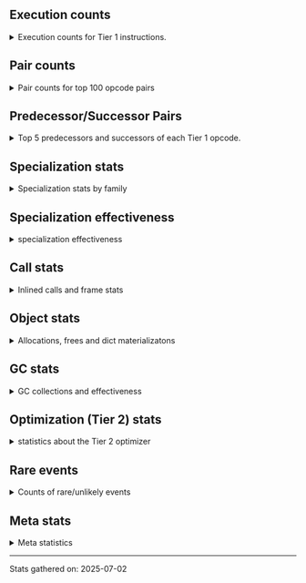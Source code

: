## Execution counts

<details>
<summary> Execution counts for Tier 1 instructions. </summary>


The "miss ratio" column shows the percentage of times the instruction
executed that it deoptimized. When this happens, the base unspecialized
instruction is not counted.

<table>
<thead>
<tr>
<th align="left">Name</th>
<th align="right">Base Count</th>
<th align="right">Head Count</th>
<th align="right">Change</th>
</tr>
</thead>
<tbody>
<tr>
<td align="left">CALL_LIST_APPEND</td>
<td align="right">898,632</td>
<td align="right">10,332</td>
<td align="right">-98.9%</td>
</tr>
<tr>
<td align="left">CALL_METHOD_DESCRIPTOR_O</td>
<td align="right">898,716</td>
<td align="right">10,416</td>
<td align="right">-98.8%</td>
</tr>
<tr>
<td align="left">LOAD_ATTR_METHOD_NO_DICT</td>
<td align="right">1,798,314</td>
<td align="right">21,714</td>
<td align="right">-98.8%</td>
</tr>
<tr>
<td align="left">POP_TOP</td>
<td align="right">901,026</td>
<td align="right">12,726</td>
<td align="right">-98.6%</td>
</tr>
<tr>
<td align="left">COMPARE_OP_INT</td>
<td align="right">548,499</td>
<td align="right">8,337</td>
<td align="right">-98.5%</td>
</tr>
<tr>
<td align="left">CALL_LEN</td>
<td align="right">548,541</td>
<td align="right">8,379</td>
<td align="right">-98.5%</td>
</tr>
<tr>
<td align="left">ENTER_EXECUTOR</td>
<td align="right">2,838,843</td>
<td align="right">44,835</td>
<td align="right">-98.4%</td>
</tr>
<tr>
<td align="left">LOAD_FAST_BORROW</td>
<td align="right">4,710,741</td>
<td align="right">77,154</td>
<td align="right">-98.4%</td>
</tr>
<tr>
<td align="left">POP_JUMP_IF_TRUE</td>
<td align="right">1,550,262</td>
<td align="right">26,229</td>
<td align="right">-98.3%</td>
</tr>
<tr>
<td align="left">CONTAINS_OP_SET</td>
<td align="right">1,000,881</td>
<td align="right">17,010</td>
<td align="right">-98.3%</td>
</tr>
<tr>
<td align="left">FOR_ITER</td>
<td align="right">1,034,523</td>
<td align="right">18,144</td>
<td align="right">-98.2%</td>
</tr>
<tr>
<td align="left">JUMP_BACKWARD_JIT</td>
<td align="right">1,034,649</td>
<td align="right">18,543</td>
<td align="right">-98.2%</td>
</tr>
<tr>
<td align="left">POP_ITER</td>
<td align="right">550,641</td>
<td align="right">10,479</td>
<td align="right">-98.1%</td>
</tr>
<tr>
<td align="left">LOAD_FAST_BORROW_LOAD_FAST_BORROW</td>
<td align="right">1,263,906</td>
<td align="right">26,082</td>
<td align="right">-97.9%</td>
</tr>
<tr>
<td align="left">FOR_ITER_LIST</td>
<td align="right">259,497</td>
<td align="right">5,418</td>
<td align="right">-97.9%</td>
</tr>
<tr>
<td align="left">BINARY_OP_SUBSCR_DICT</td>
<td align="right">259,413</td>
<td align="right">5,460</td>
<td align="right">-97.9%</td>
</tr>
<tr>
<td align="left">LOAD_GLOBAL_BUILTIN</td>
<td align="right">552,573</td>
<td align="right">12,411</td>
<td align="right">-97.8%</td>
</tr>
<tr>
<td align="left">STORE_FAST</td>
<td align="right">1,269,513</td>
<td align="right">31,563</td>
<td align="right">-97.5%</td>
</tr>
<tr>
<td align="left">GET_ITER</td>
<td align="right">261,303</td>
<td align="right">7,287</td>
<td align="right">-97.2%</td>
</tr>
<tr>
<td align="left">NOT_TAKEN</td>
<td align="right">257,985</td>
<td align="right">7,938</td>
<td align="right">-96.9%</td>
</tr>
<tr>
<td align="left">TO_BOOL_LIST</td>
<td align="right">1,428</td>
<td align="right">1,365</td>
<td align="right">-4.4%</td>
</tr>
<tr>
<td align="left">BUILD_LIST</td>
<td align="right">1,764</td>
<td align="right">1,701</td>
<td align="right">-3.6%</td>
</tr>
<tr>
<td align="left">LOAD_FAST</td>
<td align="right">6,048</td>
<td align="right">5,922</td>
<td align="right">-2.1%</td>
</tr>
<tr>
<td align="left">POP_JUMP_IF_FALSE</td>
<td align="right">6,993</td>
<td align="right">6,930</td>
<td align="right">-0.9%</td>
</tr>
<tr>
<td align="left">LOAD_CONST</td>
<td align="right">6,804</td>
<td align="right">6,804</td>
<td align="right">0.0%</td>
</tr>
<tr>
<td align="left">LOAD_GLOBAL_MODULE</td>
<td align="right">5,082</td>
<td align="right">5,082</td>
<td align="right">0.0%</td>
</tr>
<tr>
<td align="left">RESUME_CHECK</td>
<td align="right">4,956</td>
<td align="right">4,956</td>
<td align="right">0.0%</td>
</tr>
<tr>
<td align="left">RETURN_VALUE</td>
<td align="right">4,767</td>
<td align="right">4,767</td>
<td align="right">0.0%</td>
</tr>
<tr>
<td align="left">LOAD_ATTR</td>
<td align="right">4,725</td>
<td align="right">4,725</td>
<td align="right">0.0%</td>
</tr>
<tr>
<td align="left">TO_BOOL_BOOL</td>
<td align="right">2,436</td>
<td align="right">2,436</td>
<td align="right">0.0%</td>
</tr>
<tr>
<td align="left">COMPARE_OP</td>
<td align="right">1,659</td>
<td align="right">1,659</td>
<td align="right">0.0%</td>
</tr>
<tr>
<td align="left">PUSH_NULL</td>
<td align="right">1,449</td>
<td align="right">1,449</td>
<td align="right">0.0%</td>
</tr>
<tr>
<td align="left">CALL_PY_EXACT_ARGS</td>
<td align="right">1,365</td>
<td align="right">1,365</td>
<td align="right">0.0%</td>
</tr>
<tr>
<td align="left">BUILD_TUPLE</td>
<td align="right">1,344</td>
<td align="right">1,344</td>
<td align="right">0.0%</td>
</tr>
<tr>
<td align="left">CALL</td>
<td align="right">1,344</td>
<td align="right">1,344</td>
<td align="right">0.0%</td>
</tr>
<tr>
<td align="left">INTERPRETER_EXIT</td>
<td align="right">1,323</td>
<td align="right">1,323</td>
<td align="right">0.0%</td>
</tr>
<tr>
<td align="left">LOAD_ATTR_SLOT</td>
<td align="right">1,176</td>
<td align="right">1,176</td>
<td align="right">0.0%</td>
</tr>
<tr>
<td align="left">CALL_ISINSTANCE</td>
<td align="right">1,176</td>
<td align="right">1,176</td>
<td align="right">0.0%</td>
</tr>
<tr>
<td align="left">FORMAT_SIMPLE</td>
<td align="right">1,134</td>
<td align="right">1,134</td>
<td align="right">0.0%</td>
</tr>
<tr>
<td align="left">LOAD_ATTR_MODULE</td>
<td align="right">1,092</td>
<td align="right">1,092</td>
<td align="right">0.0%</td>
</tr>
<tr>
<td align="left">COPY</td>
<td align="right">1,050</td>
<td align="right">1,050</td>
<td align="right">0.0%</td>
</tr>
<tr>
<td align="left">CALL_NON_PY_GENERAL</td>
<td align="right">966</td>
<td align="right">966</td>
<td align="right">0.0%</td>
</tr>
<tr>
<td align="left">LOAD_ATTR_PROPERTY</td>
<td align="right">966</td>
<td align="right">966</td>
<td align="right">0.0%</td>
</tr>
<tr>
<td align="left">JUMP_FORWARD</td>
<td align="right">945</td>
<td align="right">945</td>
<td align="right">0.0%</td>
</tr>
<tr>
<td align="left">LOAD_DEREF</td>
<td align="right">903</td>
<td align="right">903</td>
<td align="right">0.0%</td>
</tr>
<tr>
<td align="left">LOAD_ATTR_CLASS</td>
<td align="right">840</td>
<td align="right">840</td>
<td align="right">0.0%</td>
</tr>
<tr>
<td align="left">TO_BOOL</td>
<td align="right">840</td>
<td align="right">840</td>
<td align="right">0.0%</td>
</tr>
<tr>
<td align="left">EXTENDED_ARG</td>
<td align="right">798</td>
<td align="right">798</td>
<td align="right">0.0%</td>
</tr>
<tr>
<td align="left">IS_OP</td>
<td align="right">777</td>
<td align="right">777</td>
<td align="right">0.0%</td>
</tr>
<tr>
<td align="left">LOAD_GLOBAL</td>
<td align="right">777</td>
<td align="right">777</td>
<td align="right">0.0%</td>
</tr>
<tr>
<td align="left">LOAD_SMALL_INT</td>
<td align="right">777</td>
<td align="right">777</td>
<td align="right">0.0%</td>
</tr>
<tr>
<td align="left">SWAP</td>
<td align="right">735</td>
<td align="right">735</td>
<td align="right">0.0%</td>
</tr>
<tr>
<td align="left">LOAD_ATTR_INSTANCE_VALUE</td>
<td align="right">672</td>
<td align="right">672</td>
<td align="right">0.0%</td>
</tr>
<tr>
<td align="left">FOR_ITER_TUPLE</td>
<td align="right">672</td>
<td align="right">672</td>
<td align="right">0.0%</td>
</tr>
<tr>
<td align="left">BINARY_SLICE</td>
<td align="right">672</td>
<td align="right">672</td>
<td align="right">0.0%</td>
</tr>
<tr>
<td align="left">STORE_ATTR_SLOT</td>
<td align="right">672</td>
<td align="right">672</td>
<td align="right">0.0%</td>
</tr>
<tr>
<td align="left">CALL_BUILTIN_O</td>
<td align="right">630</td>
<td align="right">630</td>
<td align="right">0.0%</td>
</tr>
<tr>
<td align="left">YIELD_VALUE</td>
<td align="right">630</td>
<td align="right">630</td>
<td align="right">0.0%</td>
</tr>
<tr>
<td align="left">LOAD_FAST_LOAD_FAST</td>
<td align="right">609</td>
<td align="right">609</td>
<td align="right">0.0%</td>
</tr>
<tr>
<td align="left">BUILD_STRING</td>
<td align="right">588</td>
<td align="right">588</td>
<td align="right">0.0%</td>
</tr>
<tr>
<td align="left">CONTAINS_OP</td>
<td align="right">567</td>
<td align="right">567</td>
<td align="right">0.0%</td>
</tr>
<tr>
<td align="left">BUILD_MAP</td>
<td align="right">504</td>
<td align="right">504</td>
<td align="right">0.0%</td>
</tr>
<tr>
<td align="left">BINARY_OP_ADD_INT</td>
<td align="right">504</td>
<td align="right">504</td>
<td align="right">0.0%</td>
</tr>
<tr>
<td align="left">CALL_TYPE_1</td>
<td align="right">504</td>
<td align="right">504</td>
<td align="right">0.0%</td>
</tr>
<tr>
<td align="left">NOP</td>
<td align="right">483</td>
<td align="right">483</td>
<td align="right">0.0%</td>
</tr>
<tr>
<td align="left">MAKE_CELL</td>
<td align="right">483</td>
<td align="right">483</td>
<td align="right">0.0%</td>
</tr>
<tr>
<td align="left">POP_JUMP_IF_NOT_NONE</td>
<td align="right">483</td>
<td align="right">483</td>
<td align="right">0.0%</td>
</tr>
<tr>
<td align="left">STORE_DEREF</td>
<td align="right">483</td>
<td align="right">483</td>
<td align="right">0.0%</td>
</tr>
<tr>
<td align="left">MAKE_FUNCTION</td>
<td align="right">462</td>
<td align="right">462</td>
<td align="right">0.0%</td>
</tr>
<tr>
<td align="left">RETURN_GENERATOR</td>
<td align="right">462</td>
<td align="right">462</td>
<td align="right">0.0%</td>
</tr>
<tr>
<td align="left">CALL_BUILTIN_CLASS</td>
<td align="right">462</td>
<td align="right">462</td>
<td align="right">0.0%</td>
</tr>
<tr>
<td align="left">COMPARE_OP_STR</td>
<td align="right">462</td>
<td align="right">462</td>
<td align="right">0.0%</td>
</tr>
<tr>
<td align="left">RESUME</td>
<td align="right">441</td>
<td align="right">441</td>
<td align="right">0.0%</td>
</tr>
<tr>
<td align="left">POP_JUMP_IF_NONE</td>
<td align="right">420</td>
<td align="right">420</td>
<td align="right">0.0%</td>
</tr>
<tr>
<td align="left">STORE_ATTR</td>
<td align="right">420</td>
<td align="right">420</td>
<td align="right">0.0%</td>
</tr>
<tr>
<td align="left">CALL_BOUND_METHOD_EXACT_ARGS</td>
<td align="right">420</td>
<td align="right">420</td>
<td align="right">0.0%</td>
</tr>
<tr>
<td align="left">CALL_BUILTIN_FAST</td>
<td align="right">420</td>
<td align="right">420</td>
<td align="right">0.0%</td>
</tr>
<tr>
<td align="left">FOR_ITER_GEN</td>
<td align="right">399</td>
<td align="right">399</td>
<td align="right">0.0%</td>
</tr>
<tr>
<td align="left">CALL_FUNCTION_EX</td>
<td align="right">357</td>
<td align="right">357</td>
<td align="right">0.0%</td>
</tr>
<tr>
<td align="left">STORE_FAST_STORE_FAST</td>
<td align="right">357</td>
<td align="right">357</td>
<td align="right">0.0%</td>
</tr>
<tr>
<td align="left">CALL_METHOD_DESCRIPTOR_NOARGS</td>
<td align="right">336</td>
<td align="right">336</td>
<td align="right">0.0%</td>
</tr>
<tr>
<td align="left">LOAD_ATTR_METHOD_WITH_VALUES</td>
<td align="right">315</td>
<td align="right">315</td>
<td align="right">0.0%</td>
</tr>
<tr>
<td align="left">COPY_FREE_VARS</td>
<td align="right">315</td>
<td align="right">315</td>
<td align="right">0.0%</td>
</tr>
<tr>
<td align="left">SET_FUNCTION_ATTRIBUTE</td>
<td align="right">315</td>
<td align="right">315</td>
<td align="right">0.0%</td>
</tr>
<tr>
<td align="left">BINARY_OP</td>
<td align="right">294</td>
<td align="right">294</td>
<td align="right">0.0%</td>
</tr>
<tr>
<td align="left">DICT_MERGE</td>
<td align="right">294</td>
<td align="right">294</td>
<td align="right">0.0%</td>
</tr>
<tr>
<td align="left">CALL_KW_PY</td>
<td align="right">294</td>
<td align="right">294</td>
<td align="right">0.0%</td>
</tr>
<tr>
<td align="left">CALL_METHOD_DESCRIPTOR_FAST</td>
<td align="right">294</td>
<td align="right">294</td>
<td align="right">0.0%</td>
</tr>
<tr>
<td align="left">CALL_PY_GENERAL</td>
<td align="right">294</td>
<td align="right">294</td>
<td align="right">0.0%</td>
</tr>
<tr>
<td align="left">CHECK_EXC_MATCH</td>
<td align="right">252</td>
<td align="right">252</td>
<td align="right">0.0%</td>
</tr>
<tr>
<td align="left">POP_EXCEPT</td>
<td align="right">252</td>
<td align="right">252</td>
<td align="right">0.0%</td>
</tr>
<tr>
<td align="left">PUSH_EXC_INFO</td>
<td align="right">252</td>
<td align="right">252</td>
<td align="right">0.0%</td>
</tr>
<tr>
<td align="left">CALL_KW_NON_PY</td>
<td align="right">252</td>
<td align="right">252</td>
<td align="right">0.0%</td>
</tr>
<tr>
<td align="left">LOAD_ATTR_CLASS_WITH_METACLASS_CHECK</td>
<td align="right">252</td>
<td align="right">252</td>
<td align="right">0.0%</td>
</tr>
<tr>
<td align="left">STORE_SUBSCR_DICT</td>
<td align="right">252</td>
<td align="right">252</td>
<td align="right">0.0%</td>
</tr>
<tr>
<td align="left">UNPACK_SEQUENCE_TWO_TUPLE</td>
<td align="right">252</td>
<td align="right">252</td>
<td align="right">0.0%</td>
</tr>
<tr>
<td align="left">STORE_FAST_LOAD_FAST</td>
<td align="right">210</td>
<td align="right">210</td>
<td align="right">0.0%</td>
</tr>
<tr>
<td align="left">JUMP_BACKWARD</td>
<td align="right">168</td>
<td align="right">168</td>
<td align="right">0.0%</td>
</tr>
<tr>
<td align="left">TO_BOOL_INT</td>
<td align="right">168</td>
<td align="right">168</td>
<td align="right">0.0%</td>
</tr>
<tr>
<td align="left">END_FOR</td>
<td align="right">147</td>
<td align="right">147</td>
<td align="right">0.0%</td>
</tr>
<tr>
<td align="left">STORE_SUBSCR</td>
<td align="right">147</td>
<td align="right">147</td>
<td align="right">0.0%</td>
</tr>
<tr>
<td align="left">JUMP_BACKWARD_NO_INTERRUPT</td>
<td align="right">126</td>
<td align="right">126</td>
<td align="right">0.0%</td>
</tr>
<tr>
<td align="left">BINARY_OP_SUBSCR_STR_INT</td>
<td align="right">126</td>
<td align="right">126</td>
<td align="right">0.0%</td>
</tr>
<tr>
<td align="left">CALL_BUILTIN_FAST_WITH_KEYWORDS</td>
<td align="right">126</td>
<td align="right">126</td>
<td align="right">0.0%</td>
</tr>
<tr>
<td align="left">CONTAINS_OP_DICT</td>
<td align="right">126</td>
<td align="right">126</td>
<td align="right">0.0%</td>
</tr>
<tr>
<td align="left">SEND_GEN</td>
<td align="right">126</td>
<td align="right">126</td>
<td align="right">0.0%</td>
</tr>
<tr>
<td align="left">END_SEND</td>
<td align="right">84</td>
<td align="right">84</td>
<td align="right">0.0%</td>
</tr>
<tr>
<td align="left">GET_YIELD_FROM_ITER</td>
<td align="right">84</td>
<td align="right">84</td>
<td align="right">0.0%</td>
</tr>
<tr>
<td align="left">LIST_APPEND</td>
<td align="right">84</td>
<td align="right">84</td>
<td align="right">0.0%</td>
</tr>
<tr>
<td align="left">BINARY_OP_EXTEND</td>
<td align="right">84</td>
<td align="right">84</td>
<td align="right">0.0%</td>
</tr>
<tr>
<td align="left">CALL_KW_BOUND_METHOD</td>
<td align="right">84</td>
<td align="right">84</td>
<td align="right">0.0%</td>
</tr>
<tr>
<td align="left">TO_BOOL_NONE</td>
<td align="right">84</td>
<td align="right">84</td>
<td align="right">0.0%</td>
</tr>
<tr>
<td align="left">UNPACK_SEQUENCE_TUPLE</td>
<td align="right">84</td>
<td align="right">84</td>
<td align="right">0.0%</td>
</tr>
<tr>
<td align="left">BUILD_SET</td>
<td align="right">63</td>
<td align="right">63</td>
<td align="right">0.0%</td>
</tr>
<tr>
<td align="left">UNPACK_SEQUENCE</td>
<td align="right">63</td>
<td align="right">63</td>
<td align="right">0.0%</td>
</tr>
<tr>
<td align="left">LOAD_ATTR_WITH_HINT</td>
<td align="right">42</td>
<td align="right">42</td>
<td align="right">0.0%</td>
</tr>
<tr>
<td align="left">LIST_EXTEND</td>
<td align="right">42</td>
<td align="right">42</td>
<td align="right">0.0%</td>
</tr>
<tr>
<td align="left">LOAD_COMMON_CONSTANT</td>
<td align="right">42</td>
<td align="right">42</td>
<td align="right">0.0%</td>
</tr>
<tr>
<td align="left">STORE_NAME</td>
<td align="right">42</td>
<td align="right">42</td>
<td align="right">0.0%</td>
</tr>
<tr>
<td align="left">BINARY_OP_ADD_UNICODE</td>
<td align="right">42</td>
<td align="right">42</td>
<td align="right">0.0%</td>
</tr>
<tr>
<td align="left">BINARY_OP_SUBSCR_TUPLE_INT</td>
<td align="right">42</td>
<td align="right">42</td>
<td align="right">0.0%</td>
</tr>
<tr>
<td align="left">BINARY_OP_SUBTRACT_FLOAT</td>
<td align="right">42</td>
<td align="right">42</td>
<td align="right">0.0%</td>
</tr>
<tr>
<td align="left">BINARY_OP_SUBTRACT_INT</td>
<td align="right">42</td>
<td align="right">42</td>
<td align="right">0.0%</td>
</tr>
</tbody>
</table>


</details>

## Pair counts

<details>
<summary> Pair counts for top 100 opcode pairs </summary>


Pairs of specialized operations that deoptimize and are then followed by
the corresponding unspecialized instruction are not counted as pairs.

Not included in comparative output.


</details>

## Predecessor/Successor Pairs

<details>
<summary> Top 5 predecessors and successors of each Tier 1 opcode. </summary>


This does not include the unspecialized instructions that occur after a
specialized instruction deoptimizes.

Not included in comparative output.


</details>

## Specialization stats

<details>
<summary> Specialization stats by family </summary>

### BINARY_OP

<details>
<summary> specialization stats for BINARY_OP family </summary>

<table>
<thead>
<tr>
<th align="left">Kind</th>
<th align="right">Base Count</th>
<th align="right">Base Ratio</th>
<th align="right">Head Count</th>
<th align="right">Head Ratio</th>
<th align="right">Change</th>
</tr>
</thead>
<tbody>
<tr>
<td align="left">
deferred
<details>
<summary>ⓘ</summary>

Lists the number of "deferred" (i.e. not specialized) instructions executed.
</details>
</td>
<td align="right">231</td>
<td align="right">0.0%</td>
<td align="right">231</td>
<td align="right">0.0%</td>
<td align="right">0.0%</td>
</tr>
<tr>
<td align="left">
hit
<details>
<summary>ⓘ</summary>

Specialized instructions that complete.
</details>
</td>
<td align="right">16,513,539</td>
<td align="right">100.0%</td>
<td align="right">16,513,539</td>
<td align="right">100.0%</td>
<td align="right">0.0%</td>
</tr>
</tbody>
</table>

<table>
<thead>
<tr>
<th align="left">Success</th>
<th align="right">Base Count</th>
<th align="right">Base Ratio</th>
<th align="right">Head Count</th>
<th align="right">Head Ratio</th>
<th align="right">Change</th>
</tr>
</thead>
<tbody>
<tr>
<td align="left">Success</td>
<td align="right">63</td>
<td align="right">100.0%</td>
<td align="right">63</td>
<td align="right">100.0%</td>
<td align="right">0.0%</td>
</tr>
<tr>
<td align="left">Failure</td>
<td align="right">0</td>
<td align="right">0.0%</td>
<td align="right">0</td>
<td align="right">0.0%</td>
<td align="right"></td>
</tr>
</tbody>
</table>


</details>

### BINARY_SLICE

<details>
<summary> specialization stats for BINARY_SLICE family </summary>

<table>
<thead>
<tr>
<th align="left">Kind</th>
<th align="right">Base Count</th>
<th align="right">Base Ratio</th>
<th align="right">Head Count</th>
<th align="right">Head Ratio</th>
<th align="right">Change</th>
</tr>
</thead>
<tbody>
<tr>
<td align="left">
deferred
<details>
<summary>ⓘ</summary>

Lists the number of "deferred" (i.e. not specialized) instructions executed.
</details>
</td>
<td align="right">672</td>
<td align="right">100.0%</td>
<td align="right">672</td>
<td align="right">100.0%</td>
<td align="right">0.0%</td>
</tr>
</tbody>
</table>


</details>

### CALL

<details>
<summary> specialization stats for CALL family </summary>

<table>
<thead>
<tr>
<th align="left">Kind</th>
<th align="right">Base Count</th>
<th align="right">Base Ratio</th>
<th align="right">Head Count</th>
<th align="right">Head Ratio</th>
<th align="right">Change</th>
</tr>
</thead>
<tbody>
<tr>
<td align="left">
deferred
<details>
<summary>ⓘ</summary>

Lists the number of "deferred" (i.e. not specialized) instructions executed.
</details>
</td>
<td align="right">819</td>
<td align="right">0.0%</td>
<td align="right">819</td>
<td align="right">0.0%</td>
<td align="right">0.0%</td>
</tr>
<tr>
<td align="left">
hit
<details>
<summary>ⓘ</summary>

Specialized instructions that complete.
</details>
</td>
<td align="right">49,545,090</td>
<td align="right">100.0%</td>
<td align="right">49,545,090</td>
<td align="right">100.0%</td>
<td align="right">0.0%</td>
</tr>
<tr>
<td align="left">
miss
<details>
<summary>ⓘ</summary>

Specialized instructions that deopt.
</details>
</td>
<td align="right">126</td>
<td align="right">0.0%</td>
<td align="right">126</td>
<td align="right">0.0%</td>
<td align="right">0.0%</td>
</tr>
</tbody>
</table>

<table>
<thead>
<tr>
<th align="left">Success</th>
<th align="right">Base Count</th>
<th align="right">Base Ratio</th>
<th align="right">Head Count</th>
<th align="right">Head Ratio</th>
<th align="right">Change</th>
</tr>
</thead>
<tbody>
<tr>
<td align="left">Success</td>
<td align="right">609</td>
<td align="right">93.5%</td>
<td align="right">609</td>
<td align="right">93.5%</td>
<td align="right">0.0%</td>
</tr>
<tr>
<td align="left">Failure</td>
<td align="right">42</td>
<td align="right">6.5%</td>
<td align="right">42</td>
<td align="right">6.5%</td>
<td align="right">0.0%</td>
</tr>
</tbody>
</table>

<table>
<thead>
<tr>
<th align="left">Failure kind</th>
<th align="right">Base Count</th>
<th align="right">Base Ratio</th>
<th align="right">Head Count</th>
<th align="right">Head Ratio</th>
<th align="right">Change</th>
</tr>
</thead>
<tbody>
<tr>
<td align="left">out of versions</td>
<td align="right">42</td>
<td align="right">100.0%</td>
<td align="right">42</td>
<td align="right">100.0%</td>
<td align="right">0.0%</td>
</tr>
</tbody>
</table>


</details>

### COMPARE_OP

<details>
<summary> specialization stats for COMPARE_OP family </summary>

<table>
<thead>
<tr>
<th align="left">Kind</th>
<th align="right">Base Count</th>
<th align="right">Base Ratio</th>
<th align="right">Head Count</th>
<th align="right">Head Ratio</th>
<th align="right">Change</th>
</tr>
</thead>
<tbody>
<tr>
<td align="left">
deferred
<details>
<summary>ⓘ</summary>

Lists the number of "deferred" (i.e. not specialized) instructions executed.
</details>
</td>
<td align="right">1,386</td>
<td align="right">0.0%</td>
<td align="right">1,386</td>
<td align="right">0.0%</td>
<td align="right">0.0%</td>
</tr>
<tr>
<td align="left">
hit
<details>
<summary>ⓘ</summary>

Specialized instructions that complete.
</details>
</td>
<td align="right">16,512,909</td>
<td align="right">100.0%</td>
<td align="right">16,512,909</td>
<td align="right">100.0%</td>
<td align="right">0.0%</td>
</tr>
</tbody>
</table>

<table>
<thead>
<tr>
<th align="left">Success</th>
<th align="right">Base Count</th>
<th align="right">Base Ratio</th>
<th align="right">Head Count</th>
<th align="right">Head Ratio</th>
<th align="right">Change</th>
</tr>
</thead>
<tbody>
<tr>
<td align="left">Success</td>
<td align="right">42</td>
<td align="right">15.4%</td>
<td align="right">42</td>
<td align="right">15.4%</td>
<td align="right">0.0%</td>
</tr>
<tr>
<td align="left">Failure</td>
<td align="right">231</td>
<td align="right">84.6%</td>
<td align="right">231</td>
<td align="right">84.6%</td>
<td align="right">0.0%</td>
</tr>
</tbody>
</table>

<table>
<thead>
<tr>
<th align="left">Failure kind</th>
<th align="right">Base Count</th>
<th align="right">Base Ratio</th>
<th align="right">Head Count</th>
<th align="right">Head Ratio</th>
<th align="right">Change</th>
</tr>
</thead>
<tbody>
<tr>
<td align="left">other</td>
<td align="right">126</td>
<td align="right">54.5%</td>
<td align="right">126</td>
<td align="right">54.5%</td>
<td align="right">0.0%</td>
</tr>
<tr>
<td align="left">different types</td>
<td align="right">63</td>
<td align="right">27.3%</td>
<td align="right">63</td>
<td align="right">27.3%</td>
<td align="right">0.0%</td>
</tr>
<tr>
<td align="left">bool</td>
<td align="right">42</td>
<td align="right">18.2%</td>
<td align="right">42</td>
<td align="right">18.2%</td>
<td align="right">0.0%</td>
</tr>
</tbody>
</table>


</details>

### CONTAINS_OP

<details>
<summary> specialization stats for CONTAINS_OP family </summary>

<table>
<thead>
<tr>
<th align="left">Kind</th>
<th align="right">Base Count</th>
<th align="right">Base Ratio</th>
<th align="right">Head Count</th>
<th align="right">Head Ratio</th>
<th align="right">Change</th>
</tr>
</thead>
<tbody>
<tr>
<td align="left">
deferred
<details>
<summary>ⓘ</summary>

Lists the number of "deferred" (i.e. not specialized) instructions executed.
</details>
</td>
<td align="right">462</td>
<td align="right">0.0%</td>
<td align="right">462</td>
<td align="right">0.0%</td>
<td align="right">0.0%</td>
</tr>
<tr>
<td align="left">
hit
<details>
<summary>ⓘ</summary>

Specialized instructions that complete.
</details>
</td>
<td align="right">129,883,383</td>
<td align="right">100.0%</td>
<td align="right">129,883,383</td>
<td align="right">100.0%</td>
<td align="right">0.0%</td>
</tr>
</tbody>
</table>

<table>
<thead>
<tr>
<th align="left">Success</th>
<th align="right">Base Count</th>
<th align="right">Base Ratio</th>
<th align="right">Head Count</th>
<th align="right">Head Ratio</th>
<th align="right">Change</th>
</tr>
</thead>
<tbody>
<tr>
<td align="left">Success</td>
<td align="right">42</td>
<td align="right">40.0%</td>
<td align="right">42</td>
<td align="right">40.0%</td>
<td align="right">0.0%</td>
</tr>
<tr>
<td align="left">Failure</td>
<td align="right">63</td>
<td align="right">60.0%</td>
<td align="right">63</td>
<td align="right">60.0%</td>
<td align="right">0.0%</td>
</tr>
</tbody>
</table>

<table>
<thead>
<tr>
<th align="left">Failure kind</th>
<th align="right">Base Count</th>
<th align="right">Base Ratio</th>
<th align="right">Head Count</th>
<th align="right">Head Ratio</th>
<th align="right">Change</th>
</tr>
</thead>
<tbody>
<tr>
<td align="left">tuple</td>
<td align="right">42</td>
<td align="right">66.7%</td>
<td align="right">42</td>
<td align="right">66.7%</td>
<td align="right">0.0%</td>
</tr>
<tr>
<td align="left">other</td>
<td align="right">21</td>
<td align="right">33.3%</td>
<td align="right">21</td>
<td align="right">33.3%</td>
<td align="right">0.0%</td>
</tr>
</tbody>
</table>


</details>

### FOR_ITER

<details>
<summary> specialization stats for FOR_ITER family </summary>

<table>
<thead>
<tr>
<th align="left">Kind</th>
<th align="right">Base Count</th>
<th align="right">Base Ratio</th>
<th align="right">Head Count</th>
<th align="right">Head Ratio</th>
<th align="right">Change</th>
</tr>
</thead>
<tbody>
<tr>
<td align="left">
deferred
<details>
<summary>ⓘ</summary>

Lists the number of "deferred" (i.e. not specialized) instructions executed.
</details>
</td>
<td align="right">1,033,788</td>
<td align="right">79.8%</td>
<td align="right">17,787</td>
<td align="right">72.2%</td>
<td align="right">-98.3%</td>
</tr>
<tr>
<td align="left">
hit
<details>
<summary>ⓘ</summary>

Specialized instructions that complete.
</details>
</td>
<td align="right">260,274</td>
<td align="right">20.1%</td>
<td align="right">6,195</td>
<td align="right">25.1%</td>
<td align="right">-97.6%</td>
</tr>
<tr>
<td align="left">
miss
<details>
<summary>ⓘ</summary>

Specialized instructions that deopt.
</details>
</td>
<td align="right">294</td>
<td align="right">0.0%</td>
<td align="right">294</td>
<td align="right">1.2%</td>
<td align="right">0.0%</td>
</tr>
</tbody>
</table>

<table>
<thead>
<tr>
<th align="left">Success</th>
<th align="right">Base Count</th>
<th align="right">Base Ratio</th>
<th align="right">Head Count</th>
<th align="right">Head Ratio</th>
<th align="right">Change</th>
</tr>
</thead>
<tbody>
<tr>
<td align="left">Failure</td>
<td align="right">693</td>
<td align="right">94.3%</td>
<td align="right">315</td>
<td align="right">88.2%</td>
<td align="right">-54.5%</td>
</tr>
<tr>
<td align="left">Success</td>
<td align="right">42</td>
<td align="right">5.7%</td>
<td align="right">42</td>
<td align="right">11.8%</td>
<td align="right">0.0%</td>
</tr>
</tbody>
</table>

<table>
<thead>
<tr>
<th align="left">Failure kind</th>
<th align="right">Base Count</th>
<th align="right">Base Ratio</th>
<th align="right">Head Count</th>
<th align="right">Head Ratio</th>
<th align="right">Change</th>
</tr>
</thead>
<tbody>
<tr>
<td align="left">dict keys</td>
<td align="right">672</td>
<td align="right">97.0%</td>
<td align="right">294</td>
<td align="right">93.3%</td>
<td align="right">-56.2%</td>
</tr>
<tr>
<td align="left">dict values</td>
<td align="right">21</td>
<td align="right">3.0%</td>
<td align="right">21</td>
<td align="right">6.7%</td>
<td align="right">0.0%</td>
</tr>
</tbody>
</table>


</details>

### GET_ITER

<details>
<summary> specialization stats for GET_ITER family </summary>

<table>
<thead>
<tr>
<th align="left">Failure kind</th>
<th align="right">Base Count</th>
<th align="right">Base Ratio</th>
<th align="right">Head Count</th>
<th align="right">Head Ratio</th>
<th align="right">Change</th>
</tr>
</thead>
<tbody>
<tr>
<td align="left">dict keys</td>
<td align="right">16,512,426</td>
<td align="right">16,512,426 / 0 !!</td>
<td align="right">16,512,426</td>
<td align="right">16,512,426 / 0 !!</td>
<td align="right">0.0%</td>
</tr>
<tr>
<td align="left">list</td>
<td align="right">1,617</td>
<td align="right">1,617 / 0 !!</td>
<td align="right">1,617</td>
<td align="right">1,617 / 0 !!</td>
<td align="right">0.0%</td>
</tr>
<tr>
<td align="left">tuple</td>
<td align="right">126</td>
<td align="right">126 / 0 !!</td>
<td align="right">126</td>
<td align="right">126 / 0 !!</td>
<td align="right">0.0%</td>
</tr>
<tr>
<td align="left">other</td>
<td align="right">105</td>
<td align="right">105 / 0 !!</td>
<td align="right">105</td>
<td align="right">105 / 0 !!</td>
<td align="right">0.0%</td>
</tr>
<tr>
<td align="left">generator</td>
<td align="right">105</td>
<td align="right">105 / 0 !!</td>
<td align="right">105</td>
<td align="right">105 / 0 !!</td>
<td align="right">0.0%</td>
</tr>
<tr>
<td align="left">enumerate</td>
<td align="right">84</td>
<td align="right">84 / 0 !!</td>
<td align="right">84</td>
<td align="right">84 / 0 !!</td>
<td align="right">0.0%</td>
</tr>
<tr>
<td align="left">self</td>
<td align="right">84</td>
<td align="right">84 / 0 !!</td>
<td align="right">84</td>
<td align="right">84 / 0 !!</td>
<td align="right">0.0%</td>
</tr>
</tbody>
</table>


</details>

### LOAD_ATTR

<details>
<summary> specialization stats for LOAD_ATTR family </summary>

<table>
<thead>
<tr>
<th align="left">Kind</th>
<th align="right">Base Count</th>
<th align="right">Base Ratio</th>
<th align="right">Head Count</th>
<th align="right">Head Ratio</th>
<th align="right">Change</th>
</tr>
</thead>
<tbody>
<tr>
<td align="left">
deferred
<details>
<summary>ⓘ</summary>

Lists the number of "deferred" (i.e. not specialized) instructions executed.
</details>
</td>
<td align="right">3,696</td>
<td align="right">0.0%</td>
<td align="right">3,696</td>
<td align="right">0.0%</td>
<td align="right">0.0%</td>
</tr>
<tr>
<td align="left">
deopt
<details>
<summary>ⓘ</summary>

Specialized instructions that deopt.
</details>
</td>
<td align="right">42</td>
<td align="right">0.0%</td>
<td align="right">42</td>
<td align="right">0.0%</td>
<td align="right">0.0%</td>
</tr>
<tr>
<td align="left">
hit
<details>
<summary>ⓘ</summary>

Specialized instructions that complete.
</details>
</td>
<td align="right">33,031,404</td>
<td align="right">100.0%</td>
<td align="right">33,031,404</td>
<td align="right">100.0%</td>
<td align="right">0.0%</td>
</tr>
<tr>
<td align="left">
miss
<details>
<summary>ⓘ</summary>

Specialized instructions that deopt.
</details>
</td>
<td align="right">1,491</td>
<td align="right">0.0%</td>
<td align="right">1,491</td>
<td align="right">0.0%</td>
<td align="right">0.0%</td>
</tr>
</tbody>
</table>

<table>
<thead>
<tr>
<th align="left">Success</th>
<th align="right">Base Count</th>
<th align="right">Base Ratio</th>
<th align="right">Head Count</th>
<th align="right">Head Ratio</th>
<th align="right">Change</th>
</tr>
</thead>
<tbody>
<tr>
<td align="left">Success</td>
<td align="right">336</td>
<td align="right">34.0%</td>
<td align="right">336</td>
<td align="right">34.0%</td>
<td align="right">0.0%</td>
</tr>
<tr>
<td align="left">Failure</td>
<td align="right">651</td>
<td align="right">66.0%</td>
<td align="right">651</td>
<td align="right">66.0%</td>
<td align="right">0.0%</td>
</tr>
</tbody>
</table>

<table>
<thead>
<tr>
<th align="left">Failure kind</th>
<th align="right">Base Count</th>
<th align="right">Base Ratio</th>
<th align="right">Head Count</th>
<th align="right">Head Ratio</th>
<th align="right">Change</th>
</tr>
</thead>
<tbody>
<tr>
<td align="left">mutable class</td>
<td align="right">252</td>
<td align="right">38.7%</td>
<td align="right">252</td>
<td align="right">38.7%</td>
<td align="right">0.0%</td>
</tr>
<tr>
<td align="left">overriding descriptor</td>
<td align="right">126</td>
<td align="right">19.4%</td>
<td align="right">126</td>
<td align="right">19.4%</td>
<td align="right">0.0%</td>
</tr>
<tr>
<td align="left">non overriding descriptor</td>
<td align="right">84</td>
<td align="right">12.9%</td>
<td align="right">84</td>
<td align="right">12.9%</td>
<td align="right">0.0%</td>
</tr>
<tr>
<td align="left">class method obj</td>
<td align="right">21</td>
<td align="right">3.2%</td>
<td align="right">21</td>
<td align="right">3.2%</td>
<td align="right">0.0%</td>
</tr>
</tbody>
</table>


</details>

### LOAD_GLOBAL

<details>
<summary> specialization stats for LOAD_GLOBAL family </summary>

<table>
<thead>
<tr>
<th align="left">Kind</th>
<th align="right">Base Count</th>
<th align="right">Base Ratio</th>
<th align="right">Head Count</th>
<th align="right">Head Ratio</th>
<th align="right">Change</th>
</tr>
</thead>
<tbody>
<tr>
<td align="left">
hit
<details>
<summary>ⓘ</summary>

Specialized instructions that complete.
</details>
</td>
<td align="right">555,450</td>
<td align="right">99.5%</td>
<td align="right">15,288</td>
<td align="right">83.7%</td>
<td align="right">-97.2%</td>
</tr>
<tr>
<td align="left">
deferred
<details>
<summary>ⓘ</summary>

Lists the number of "deferred" (i.e. not specialized) instructions executed.
</details>
</td>
<td align="right">378</td>
<td align="right">0.1%</td>
<td align="right">378</td>
<td align="right">2.1%</td>
<td align="right">0.0%</td>
</tr>
<tr>
<td align="left">
miss
<details>
<summary>ⓘ</summary>

Specialized instructions that deopt.
</details>
</td>
<td align="right">2,205</td>
<td align="right">0.4%</td>
<td align="right">2,205</td>
<td align="right">12.1%</td>
<td align="right">0.0%</td>
</tr>
</tbody>
</table>

<table>
<thead>
<tr>
<th align="left">Success</th>
<th align="right">Base Count</th>
<th align="right">Base Ratio</th>
<th align="right">Head Count</th>
<th align="right">Head Ratio</th>
<th align="right">Change</th>
</tr>
</thead>
<tbody>
<tr>
<td align="left">Success</td>
<td align="right">399</td>
<td align="right">100.0%</td>
<td align="right">399</td>
<td align="right">100.0%</td>
<td align="right">0.0%</td>
</tr>
<tr>
<td align="left">Failure</td>
<td align="right">0</td>
<td align="right">0.0%</td>
<td align="right">0</td>
<td align="right">0.0%</td>
<td align="right"></td>
</tr>
</tbody>
</table>


</details>

### SEND

<details>
<summary> specialization stats for SEND family </summary>

<table>
<thead>
<tr>
<th align="left">Kind</th>
<th align="right">Base Count</th>
<th align="right">Base Ratio</th>
<th align="right">Head Count</th>
<th align="right">Head Ratio</th>
<th align="right">Change</th>
</tr>
</thead>
<tbody>
<tr>
<td align="left">
hit
<details>
<summary>ⓘ</summary>

Specialized instructions that complete.
</details>
</td>
<td align="right">126</td>
<td align="right">100.0%</td>
<td align="right">126</td>
<td align="right">100.0%</td>
<td align="right">0.0%</td>
</tr>
</tbody>
</table>


</details>

### STORE_ATTR

<details>
<summary> specialization stats for STORE_ATTR family </summary>

<table>
<thead>
<tr>
<th align="left">Kind</th>
<th align="right">Base Count</th>
<th align="right">Base Ratio</th>
<th align="right">Head Count</th>
<th align="right">Head Ratio</th>
<th align="right">Change</th>
</tr>
</thead>
<tbody>
<tr>
<td align="left">
deferred
<details>
<summary>ⓘ</summary>

Lists the number of "deferred" (i.e. not specialized) instructions executed.
</details>
</td>
<td align="right">336</td>
<td align="right">30.8%</td>
<td align="right">336</td>
<td align="right">30.8%</td>
<td align="right">0.0%</td>
</tr>
<tr>
<td align="left">
hit
<details>
<summary>ⓘ</summary>

Specialized instructions that complete.
</details>
</td>
<td align="right">672</td>
<td align="right">61.5%</td>
<td align="right">672</td>
<td align="right">61.5%</td>
<td align="right">0.0%</td>
</tr>
</tbody>
</table>

<table>
<thead>
<tr>
<th align="left">Success</th>
<th align="right">Base Count</th>
<th align="right">Base Ratio</th>
<th align="right">Head Count</th>
<th align="right">Head Ratio</th>
<th align="right">Change</th>
</tr>
</thead>
<tbody>
<tr>
<td align="left">Success</td>
<td align="right">0</td>
<td align="right">0.0%</td>
<td align="right">0</td>
<td align="right">0.0%</td>
<td align="right"></td>
</tr>
<tr>
<td align="left">Failure</td>
<td align="right">84</td>
<td align="right">100.0%</td>
<td align="right">84</td>
<td align="right">100.0%</td>
<td align="right">0.0%</td>
</tr>
</tbody>
</table>

<table>
<thead>
<tr>
<th align="left">Failure kind</th>
<th align="right">Base Count</th>
<th align="right">Base Ratio</th>
<th align="right">Head Count</th>
<th align="right">Head Ratio</th>
<th align="right">Change</th>
</tr>
</thead>
<tbody>
<tr>
<td align="left">other</td>
<td align="right">84</td>
<td align="right">100.0%</td>
<td align="right">84</td>
<td align="right">100.0%</td>
<td align="right">0.0%</td>
</tr>
<tr>
<td align="left">overriding descriptor</td>
<td align="right">21</td>
<td align="right">25.0%</td>
<td align="right">21</td>
<td align="right">25.0%</td>
<td align="right">0.0%</td>
</tr>
<tr>
<td align="left">not managed dict</td>
<td align="right">21</td>
<td align="right">25.0%</td>
<td align="right">21</td>
<td align="right">25.0%</td>
<td align="right">0.0%</td>
</tr>
<tr>
<td align="left">split dict</td>
<td align="right">21</td>
<td align="right">25.0%</td>
<td align="right">21</td>
<td align="right">25.0%</td>
<td align="right">0.0%</td>
</tr>
</tbody>
</table>


</details>

### STORE_SUBSCR

<details>
<summary> specialization stats for STORE_SUBSCR family </summary>

<table>
<thead>
<tr>
<th align="left">Kind</th>
<th align="right">Base Count</th>
<th align="right">Base Ratio</th>
<th align="right">Head Count</th>
<th align="right">Head Ratio</th>
<th align="right">Change</th>
</tr>
</thead>
<tbody>
<tr>
<td align="left">
deferred
<details>
<summary>ⓘ</summary>

Lists the number of "deferred" (i.e. not specialized) instructions executed.
</details>
</td>
<td align="right">126</td>
<td align="right">31.6%</td>
<td align="right">126</td>
<td align="right">31.6%</td>
<td align="right">0.0%</td>
</tr>
<tr>
<td align="left">
hit
<details>
<summary>ⓘ</summary>

Specialized instructions that complete.
</details>
</td>
<td align="right">252</td>
<td align="right">63.2%</td>
<td align="right">252</td>
<td align="right">63.2%</td>
<td align="right">0.0%</td>
</tr>
</tbody>
</table>

<table>
<thead>
<tr>
<th align="left">Success</th>
<th align="right">Base Count</th>
<th align="right">Base Ratio</th>
<th align="right">Head Count</th>
<th align="right">Head Ratio</th>
<th align="right">Change</th>
</tr>
</thead>
<tbody>
<tr>
<td align="left">Success</td>
<td align="right">0</td>
<td align="right">0.0%</td>
<td align="right">0</td>
<td align="right">0.0%</td>
<td align="right"></td>
</tr>
<tr>
<td align="left">Failure</td>
<td align="right">21</td>
<td align="right">100.0%</td>
<td align="right">21</td>
<td align="right">100.0%</td>
<td align="right">0.0%</td>
</tr>
</tbody>
</table>

<table>
<thead>
<tr>
<th align="left">Failure kind</th>
<th align="right">Base Count</th>
<th align="right">Base Ratio</th>
<th align="right">Head Count</th>
<th align="right">Head Ratio</th>
<th align="right">Change</th>
</tr>
</thead>
<tbody>
<tr>
<td align="left">other</td>
<td align="right">21</td>
<td align="right">100.0%</td>
<td align="right">21</td>
<td align="right">100.0%</td>
<td align="right">0.0%</td>
</tr>
</tbody>
</table>


</details>

### TO_BOOL

<details>
<summary> specialization stats for TO_BOOL family </summary>

<table>
<thead>
<tr>
<th align="left">Kind</th>
<th align="right">Base Count</th>
<th align="right">Base Ratio</th>
<th align="right">Head Count</th>
<th align="right">Head Ratio</th>
<th align="right">Change</th>
</tr>
</thead>
<tbody>
<tr>
<td align="left">
deferred
<details>
<summary>ⓘ</summary>

Lists the number of "deferred" (i.e. not specialized) instructions executed.
</details>
</td>
<td align="right">735</td>
<td align="right">14.8%</td>
<td align="right">735</td>
<td align="right">14.8%</td>
<td align="right">0.0%</td>
</tr>
<tr>
<td align="left">
hit
<details>
<summary>ⓘ</summary>

Specialized instructions that complete.
</details>
</td>
<td align="right">4,116</td>
<td align="right">83.1%</td>
<td align="right">4,116</td>
<td align="right">83.1%</td>
<td align="right">0.0%</td>
</tr>
</tbody>
</table>

<table>
<thead>
<tr>
<th align="left">Success</th>
<th align="right">Base Count</th>
<th align="right">Base Ratio</th>
<th align="right">Head Count</th>
<th align="right">Head Ratio</th>
<th align="right">Change</th>
</tr>
</thead>
<tbody>
<tr>
<td align="left">Success</td>
<td align="right">42</td>
<td align="right">40.0%</td>
<td align="right">42</td>
<td align="right">40.0%</td>
<td align="right">0.0%</td>
</tr>
<tr>
<td align="left">Failure</td>
<td align="right">63</td>
<td align="right">60.0%</td>
<td align="right">63</td>
<td align="right">60.0%</td>
<td align="right">0.0%</td>
</tr>
</tbody>
</table>

<table>
<thead>
<tr>
<th align="left">Failure kind</th>
<th align="right">Base Count</th>
<th align="right">Base Ratio</th>
<th align="right">Head Count</th>
<th align="right">Head Ratio</th>
<th align="right">Change</th>
</tr>
</thead>
<tbody>
<tr>
<td align="left">dict</td>
<td align="right">42</td>
<td align="right">66.7%</td>
<td align="right">42</td>
<td align="right">66.7%</td>
<td align="right">0.0%</td>
</tr>
<tr>
<td align="left">sequence</td>
<td align="right">21</td>
<td align="right">33.3%</td>
<td align="right">21</td>
<td align="right">33.3%</td>
<td align="right">0.0%</td>
</tr>
</tbody>
</table>


</details>

### UNPACK_SEQUENCE

<details>
<summary> specialization stats for UNPACK_SEQUENCE family </summary>

<table>
<thead>
<tr>
<th align="left">Kind</th>
<th align="right">Base Count</th>
<th align="right">Base Ratio</th>
<th align="right">Head Count</th>
<th align="right">Head Ratio</th>
<th align="right">Change</th>
</tr>
</thead>
<tbody>
<tr>
<td align="left">
deferred
<details>
<summary>ⓘ</summary>

Lists the number of "deferred" (i.e. not specialized) instructions executed.
</details>
</td>
<td align="right">21</td>
<td align="right">5.3%</td>
<td align="right">21</td>
<td align="right">5.3%</td>
<td align="right">0.0%</td>
</tr>
<tr>
<td align="left">
hit
<details>
<summary>ⓘ</summary>

Specialized instructions that complete.
</details>
</td>
<td align="right">336</td>
<td align="right">84.2%</td>
<td align="right">336</td>
<td align="right">84.2%</td>
<td align="right">0.0%</td>
</tr>
</tbody>
</table>

<table>
<thead>
<tr>
<th align="left">Success</th>
<th align="right">Base Count</th>
<th align="right">Base Ratio</th>
<th align="right">Head Count</th>
<th align="right">Head Ratio</th>
<th align="right">Change</th>
</tr>
</thead>
<tbody>
<tr>
<td align="left">Success</td>
<td align="right">42</td>
<td align="right">100.0%</td>
<td align="right">42</td>
<td align="right">100.0%</td>
<td align="right">0.0%</td>
</tr>
<tr>
<td align="left">Failure</td>
<td align="right">0</td>
<td align="right">0.0%</td>
<td align="right">0</td>
<td align="right">0.0%</td>
<td align="right"></td>
</tr>
</tbody>
</table>


</details>


</details>

## Specialization effectiveness

<details>
<summary> specialization effectiveness </summary>


All entries are execution counts. Should add up to the total number of
Tier 1 instructions executed.

<table>
<thead>
<tr>
<th align="left">Instructions</th>
<th align="right">Base Count</th>
<th align="right">Base Ratio</th>
<th align="right">Head Count</th>
<th align="right">Head Ratio</th>
<th align="right">Change</th>
</tr>
</thead>
<tbody>
<tr>
<td align="left">
Specialized hits
<details>
<summary>ⓘ</summary>

Specialized instructions, e.g. `LOAD_ATTR_MODULE` that complete.
</details>
</td>
<td align="right">7,826,658</td>
<td align="right">34.7%</td>
<td align="right">144,900</td>
<td align="right">30.8%</td>
<td align="right">-98.1%</td>
</tr>
<tr>
<td align="left">
Basic
<details>
<summary>ⓘ</summary>

Instructions that are not and cannot be specialized, e.g. `LOAD_FAST`.
</details>
</td>
<td align="right">13,390,062</td>
<td align="right">59.4%</td>
<td align="right">283,899</td>
<td align="right">60.4%</td>
<td align="right">-97.9%</td>
</tr>
<tr>
<td align="left">
Not specialized
<details>
<summary>ⓘ</summary>

Instructions that could be specialized but aren't, e.g. `LOAD_ATTR`, `BINARY_SLICE`.
</details>
</td>
<td align="right">1,307,334</td>
<td align="right">5.8%</td>
<td align="right">36,939</td>
<td align="right">7.9%</td>
<td align="right">-97.2%</td>
</tr>
<tr>
<td align="left">
Specialized misses
<details>
<summary>ⓘ</summary>

Specialized instructions, e.g. `LOAD_ATTR_MODULE` that deopt.
</details>
</td>
<td align="right">4,116</td>
<td align="right">0.0%</td>
<td align="right">4,116</td>
<td align="right">0.9%</td>
<td align="right">0.0%</td>
</tr>
</tbody>
</table>

### Deferred by instruction

<details>
<summary> Breakdown of deferred (not specialized) instruction counts by family </summary>

<table>
<thead>
<tr>
<th align="left">Name</th>
<th align="right">Base Count</th>
<th align="right">Base Ratio</th>
<th align="right">Head Count</th>
<th align="right">Head Ratio</th>
<th align="right">Change</th>
</tr>
</thead>
<tbody>
<tr>
<td align="left">FOR_ITER</td>
<td align="right">1,033,788</td>
<td align="right">99.2%</td>
<td align="right">17,787</td>
<td align="right">66.7%</td>
<td align="right">-98.3%</td>
</tr>
<tr>
<td align="left">LOAD_ATTR</td>
<td align="right">3,696</td>
<td align="right">0.4%</td>
<td align="right">3,696</td>
<td align="right">13.9%</td>
<td align="right">0.0%</td>
</tr>
<tr>
<td align="left">COMPARE_OP</td>
<td align="right">1,386</td>
<td align="right">0.1%</td>
<td align="right">1,386</td>
<td align="right">5.2%</td>
<td align="right">0.0%</td>
</tr>
<tr>
<td align="left">CALL</td>
<td align="right">819</td>
<td align="right">0.1%</td>
<td align="right">819</td>
<td align="right">3.1%</td>
<td align="right">0.0%</td>
</tr>
<tr>
<td align="left">TO_BOOL</td>
<td align="right">735</td>
<td align="right">0.1%</td>
<td align="right">735</td>
<td align="right">2.8%</td>
<td align="right">0.0%</td>
</tr>
<tr>
<td align="left">BINARY_SLICE</td>
<td align="right">672</td>
<td align="right">0.1%</td>
<td align="right">672</td>
<td align="right">2.5%</td>
<td align="right">0.0%</td>
</tr>
<tr>
<td align="left">CONTAINS_OP</td>
<td align="right">462</td>
<td align="right">0.0%</td>
<td align="right">462</td>
<td align="right">1.7%</td>
<td align="right">0.0%</td>
</tr>
<tr>
<td align="left">LOAD_GLOBAL</td>
<td align="right">378</td>
<td align="right">0.0%</td>
<td align="right">378</td>
<td align="right">1.4%</td>
<td align="right">0.0%</td>
</tr>
<tr>
<td align="left">STORE_ATTR</td>
<td align="right">336</td>
<td align="right">0.0%</td>
<td align="right">336</td>
<td align="right">1.3%</td>
<td align="right">0.0%</td>
</tr>
<tr>
<td align="left">BINARY_OP</td>
<td align="right">231</td>
<td align="right">0.0%</td>
<td align="right">231</td>
<td align="right">0.9%</td>
<td align="right">0.0%</td>
</tr>
</tbody>
</table>


</details>

### Misses by instruction

<details>
<summary> Breakdown of misses (specialized deopts) instruction counts by family </summary>

<table>
<thead>
<tr>
<th align="left">Name</th>
<th align="right">Base Count</th>
<th align="right">Base Ratio</th>
<th align="right">Head Count</th>
<th align="right">Head Ratio</th>
<th align="right">Change</th>
</tr>
</thead>
<tbody>
<tr>
<td align="left">LOAD_GLOBAL_BUILTIN</td>
<td align="right">1,617</td>
<td align="right">39.3%</td>
<td align="right">1,617</td>
<td align="right">39.3%</td>
<td align="right">0.0%</td>
</tr>
<tr>
<td align="left">LOAD_ATTR_CLASS</td>
<td align="right">798</td>
<td align="right">19.4%</td>
<td align="right">798</td>
<td align="right">19.4%</td>
<td align="right">0.0%</td>
</tr>
<tr>
<td align="left">LOAD_GLOBAL_MODULE</td>
<td align="right">588</td>
<td align="right">14.3%</td>
<td align="right">588</td>
<td align="right">14.3%</td>
<td align="right">0.0%</td>
</tr>
<tr>
<td align="left">LOAD_ATTR_INSTANCE_VALUE</td>
<td align="right">504</td>
<td align="right">12.2%</td>
<td align="right">504</td>
<td align="right">12.2%</td>
<td align="right">0.0%</td>
</tr>
<tr>
<td align="left">FOR_ITER_TUPLE</td>
<td align="right">294</td>
<td align="right">7.1%</td>
<td align="right">294</td>
<td align="right">7.1%</td>
<td align="right">0.0%</td>
</tr>
<tr>
<td align="left">CALL_BUILTIN_O</td>
<td align="right">126</td>
<td align="right">3.1%</td>
<td align="right">126</td>
<td align="right">3.1%</td>
<td align="right">0.0%</td>
</tr>
<tr>
<td align="left">LOAD_ATTR_METHOD_WITH_VALUES</td>
<td align="right">105</td>
<td align="right">2.6%</td>
<td align="right">105</td>
<td align="right">2.6%</td>
<td align="right">0.0%</td>
</tr>
<tr>
<td align="left">LOAD_ATTR_SLOT</td>
<td align="right">42</td>
<td align="right">1.0%</td>
<td align="right">42</td>
<td align="right">1.0%</td>
<td align="right">0.0%</td>
</tr>
<tr>
<td align="left">LOAD_ATTR_WITH_HINT</td>
<td align="right">42</td>
<td align="right">1.0%</td>
<td align="right">42</td>
<td align="right">1.0%</td>
<td align="right">0.0%</td>
</tr>
<tr>
<td align="left">CACHE</td>
<td align="right">0</td>
<td align="right">0.0%</td>
<td align="right">0</td>
<td align="right">0.0%</td>
<td align="right"></td>
</tr>
</tbody>
</table>


</details>


</details>

## Call stats

<details>
<summary> Inlined calls and frame stats </summary>


This shows what fraction of calls to Python functions are inlined (i.e.
not having a call at the C level) and for those that are not, where the
call comes from.  The various categories overlap.

Also includes the count of frame objects created.

<table>
<thead>
<tr>
<th align="left"></th>
<th align="right">Base Count</th>
<th align="right">Base Ratio</th>
<th align="right">Head Count</th>
<th align="right">Head Ratio</th>
<th align="right">Change</th>
</tr>
</thead>
<tbody>
<tr>
<td align="left">Calls to PyEval_EvalDefault</td>
<td align="right">1,386</td>
<td align="right">23.7%</td>
<td align="right">1,386</td>
<td align="right">23.7%</td>
<td align="right">0.0%</td>
</tr>
<tr>
<td align="left">Calls to Python functions inlined</td>
<td align="right">4,473</td>
<td align="right">76.3%</td>
<td align="right">4,473</td>
<td align="right">76.3%</td>
<td align="right">0.0%</td>
</tr>
<tr>
<td align="left">Calls via PyEval_EvalFrame (total)</td>
<td align="right">1,386</td>
<td align="right">23.7%</td>
<td align="right">1,386</td>
<td align="right">23.7%</td>
<td align="right">0.0%</td>
</tr>
<tr>
<td align="left">Calls via PyEval_EvalFrame (vector)</td>
<td align="right">819</td>
<td align="right">14.0%</td>
<td align="right">819</td>
<td align="right">14.0%</td>
<td align="right">0.0%</td>
</tr>
<tr>
<td align="left">Calls via PyEval_EvalFrame (generator)</td>
<td align="right">567</td>
<td align="right">9.7%</td>
<td align="right">567</td>
<td align="right">9.7%</td>
<td align="right">0.0%</td>
</tr>
<tr>
<td align="left">Calls via PyEval_EvalFrame (legacy)</td>
<td align="right">42</td>
<td align="right">0.7%</td>
<td align="right">42</td>
<td align="right">0.7%</td>
<td align="right">0.0%</td>
</tr>
<tr>
<td align="left">Calls via PyEval_EvalFrame (function vectorcall)</td>
<td align="right">777</td>
<td align="right">13.3%</td>
<td align="right">777</td>
<td align="right">13.3%</td>
<td align="right">0.0%</td>
</tr>
<tr>
<td align="left">Calls via PyEval_EvalFrame (build class)</td>
<td align="right">0</td>
<td align="right">0.0%</td>
<td align="right">0</td>
<td align="right">0.0%</td>
<td align="right"></td>
</tr>
<tr>
<td align="left">Calls via PyEval_EvalFrame (slot)</td>
<td align="right">63</td>
<td align="right">1.1%</td>
<td align="right">63</td>
<td align="right">1.1%</td>
<td align="right">0.0%</td>
</tr>
<tr>
<td align="left">Calls via PyEval_EvalFrame (function ex)</td>
<td align="right">168</td>
<td align="right">2.9%</td>
<td align="right">168</td>
<td align="right">2.9%</td>
<td align="right">0.0%</td>
</tr>
<tr>
<td align="left">Calls via PyEval_EvalFrame (api)</td>
<td align="right">105</td>
<td align="right">1.8%</td>
<td align="right">105</td>
<td align="right">1.8%</td>
<td align="right">0.0%</td>
</tr>
<tr>
<td align="left">Calls via PyEval_EvalFrame (method)</td>
<td align="right">0</td>
<td align="right">0.0%</td>
<td align="right">0</td>
<td align="right">0.0%</td>
<td align="right"></td>
</tr>
<tr>
<td align="left">Frame objects created</td>
<td align="right">210</td>
<td align="right">3.6%</td>
<td align="right">210</td>
<td align="right">3.6%</td>
<td align="right">0.0%</td>
</tr>
<tr>
<td align="left">Frames pushed</td>
<td align="right">4,767</td>
<td align="right">81.4%</td>
<td align="right">4,767</td>
<td align="right">81.4%</td>
<td align="right">0.0%</td>
</tr>
</tbody>
</table>


</details>

## Object stats

<details>
<summary> Allocations, frees and dict materializatons </summary>


Below, "allocations" means "allocations that are not from a freelist".
Total allocations = "Allocations from freelist" + "Allocations".

"Inline values" is the number of values arrays inlined into objects.

The cache hit/miss numbers are for the MRO cache, split into dunder and
other names.

<table>
<thead>
<tr>
<th align="left"></th>
<th align="right">Base Count</th>
<th align="right">Base Ratio</th>
<th align="right">Head Count</th>
<th align="right">Head Ratio</th>
<th align="right">Change</th>
</tr>
</thead>
<tbody>
<tr>
<td align="left">Interpreter mortal increfs</td>
<td align="right">6,369,237</td>
<td align="right">2.1%</td>
<td align="right">116,109</td>
<td align="right">0.0%</td>
<td align="right">-98.2%</td>
</tr>
<tr>
<td align="left">Interpreter mortal decrefs</td>
<td align="right">7,820,841</td>
<td align="right">2.5%</td>
<td align="right">156,135</td>
<td align="right">0.1%</td>
<td align="right">-98.0%</td>
</tr>
<tr>
<td align="left">Method cache dunder misses</td>
<td align="right">319</td>
<td align="right"></td>
<td align="right">356</td>
<td align="right"></td>
<td align="right">11.6%</td>
</tr>
<tr>
<td align="left">Allocations to 4 kbytes</td>
<td align="right">756</td>
<td align="right">0.0%</td>
<td align="right">714</td>
<td align="right">0.0%</td>
<td align="right">-5.6%</td>
</tr>
<tr>
<td align="left">Mortal decrefs</td>
<td align="right">306,586,762</td>
<td align="right">97.5%</td>
<td align="right">311,458,556</td>
<td align="right">99.9%</td>
<td align="right">1.6%</td>
</tr>
<tr>
<td align="left">Method cache dunder hits</td>
<td align="right">2,726</td>
<td align="right"></td>
<td align="right">2,689</td>
<td align="right"></td>
<td align="right">-1.4%</td>
</tr>
<tr>
<td align="left">Mortal increfs</td>
<td align="right">274,994,998</td>
<td align="right">92.3%</td>
<td align="right">278,454,761</td>
<td align="right">94.3%</td>
<td align="right">1.3%</td>
</tr>
<tr>
<td align="left">Method cache misses</td>
<td align="right">2,014</td>
<td align="right"></td>
<td align="right">1,991</td>
<td align="right"></td>
<td align="right">-1.1%</td>
</tr>
<tr>
<td align="left">Method cache collisions</td>
<td align="right">1,875</td>
<td align="right"></td>
<td align="right">1,895</td>
<td align="right"></td>
<td align="right">1.1%</td>
</tr>
<tr>
<td align="left">Method cache hits</td>
<td align="right">5,588</td>
<td align="right"></td>
<td align="right">5,611</td>
<td align="right"></td>
<td align="right">0.4%</td>
</tr>
<tr>
<td align="left">Immortal decrefs</td>
<td align="right">37,681</td>
<td align="right">0.0%</td>
<td align="right">37,800</td>
<td align="right">0.0%</td>
<td align="right">0.3%</td>
</tr>
<tr>
<td align="left">Frees to freelist</td>
<td align="right">16,525,278</td>
<td align="right"></td>
<td align="right">16,525,425</td>
<td align="right"></td>
<td align="right">0.0%</td>
</tr>
<tr>
<td align="left">Allocations from freelist</td>
<td align="right">16,525,530</td>
<td align="right">50.0%</td>
<td align="right">16,525,677</td>
<td align="right">50.0%</td>
<td align="right">0.0%</td>
</tr>
<tr>
<td align="left">Immortal increfs</td>
<td align="right">16,592,177</td>
<td align="right">5.6%</td>
<td align="right">16,592,292</td>
<td align="right">5.6%</td>
<td align="right">0.0%</td>
</tr>
<tr>
<td align="left">Allocations to 512 bytes</td>
<td align="right">16,529,835</td>
<td align="right">50.0%</td>
<td align="right">16,529,898</td>
<td align="right">50.0%</td>
<td align="right">0.0%</td>
</tr>
<tr>
<td align="left">Frees</td>
<td align="right">16,531,332</td>
<td align="right"></td>
<td align="right">16,531,294</td>
<td align="right"></td>
<td align="right">-0.0%</td>
</tr>
<tr>
<td align="left">Allocations</td>
<td align="right">16,531,221</td>
<td align="right">50.0%</td>
<td align="right">16,531,242</td>
<td align="right">50.0%</td>
<td align="right">0.0%</td>
</tr>
<tr>
<td align="left">Allocations over 4 kbytes</td>
<td align="right">630</td>
<td align="right">0.0%</td>
<td align="right">630</td>
<td align="right">0.0%</td>
<td align="right">0.0%</td>
</tr>
<tr>
<td align="left">Inline values</td>
<td align="right">0</td>
<td align="right"></td>
<td align="right">0</td>
<td align="right"></td>
<td align="right"></td>
</tr>
<tr>
<td align="left">Interpreter immortal increfs</td>
<td align="right">4,809</td>
<td align="right">0.0%</td>
<td align="right">4,809</td>
<td align="right">0.0%</td>
<td align="right">0.0%</td>
</tr>
<tr>
<td align="left">Interpreter immortal decrefs</td>
<td align="right">2,499</td>
<td align="right">0.0%</td>
<td align="right">2,499</td>
<td align="right">0.0%</td>
<td align="right">0.0%</td>
</tr>
<tr>
<td align="left">Materialize dict (on request)</td>
<td align="right">0</td>
<td align="right"></td>
<td align="right">0</td>
<td align="right"></td>
<td align="right"></td>
</tr>
<tr>
<td align="left">Materialize dict (new key)</td>
<td align="right">0</td>
<td align="right"></td>
<td align="right">0</td>
<td align="right"></td>
<td align="right"></td>
</tr>
<tr>
<td align="left">Materialize dict (too big)</td>
<td align="right">0</td>
<td align="right"></td>
<td align="right">0</td>
<td align="right"></td>
<td align="right"></td>
</tr>
<tr>
<td align="left">Materialize dict (str subclass)</td>
<td align="right">0</td>
<td align="right"></td>
<td align="right">0</td>
<td align="right"></td>
<td align="right"></td>
</tr>
</tbody>
</table>


</details>

## GC stats

<details>
<summary> GC collections and effectiveness </summary>


Collected/visits gives some measure of efficiency.

<table>
<thead>
<tr>
<th align="right">Generation</th>
<th align="right">Base Collections</th>
<th align="right">Base Objects collected</th>
<th align="right">Base Object visits</th>
<th align="right">Base Reachable from roots</th>
<th align="right">Base Not reachable from roots</th>
<th align="right">Head Collections</th>
<th align="right">Head Objects collected</th>
<th align="right">Head Object visits</th>
<th align="right">Head Reachable from roots</th>
<th align="right">Head Not reachable from roots</th>
</tr>
</thead>
<tbody>
<tr>
<td align="right">0</td>
<td align="right">0</td>
<td align="right">0</td>
<td align="right">0</td>
<td align="right">0</td>
<td align="right">0</td>
<td align="right">0</td>
<td align="right">0</td>
<td align="right">0</td>
<td align="right">0</td>
<td align="right">0</td>
</tr>
<tr>
<td align="right">1</td>
<td align="right">0</td>
<td align="right">0</td>
<td align="right">0</td>
<td align="right">0</td>
<td align="right">0</td>
<td align="right">0</td>
<td align="right">0</td>
<td align="right">0</td>
<td align="right">0</td>
<td align="right">0</td>
</tr>
<tr>
<td align="right">2</td>
<td align="right">0</td>
<td align="right">0</td>
<td align="right">0</td>
<td align="right">0</td>
<td align="right">0</td>
<td align="right">0</td>
<td align="right">0</td>
<td align="right">0</td>
<td align="right">0</td>
<td align="right">0</td>
</tr>
</tbody>
</table>


</details>

## Optimization (Tier 2) stats

<details>
<summary> statistics about the Tier 2 optimizer </summary>

<table>
<thead>
<tr>
<th align="left"></th>
<th align="right">Base Count</th>
<th align="right">Base Ratio</th>
<th align="right">Head Count</th>
<th align="right">Head Ratio</th>
<th align="right">Change</th>
</tr>
</thead>
<tbody>
<tr>
<td align="left">
Traces executed
<details>
<summary>ⓘ</summary>

The number of traces that were executed
</details>
</td>
<td align="right">78,220,611</td>
<td align="right"></td>
<td align="right">93,762,018</td>
<td align="right"></td>
<td align="right">19.9%</td>
</tr>
<tr>
<td align="left">
Optimization attempts
<details>
<summary>ⓘ</summary>

The number of times a potential trace is identified.  Specifically, this occurs in the JUMP BACKWARD instruction when the counter reaches a threshold.
</details>
</td>
<td align="right">567</td>
<td align="right"></td>
<td align="right">588</td>
<td align="right"></td>
<td align="right">3.7%</td>
</tr>
<tr>
<td align="left">
Traces created
<details>
<summary>ⓘ</summary>

The number of traces that were successfully created.
</details>
</td>
<td align="right">567</td>
<td align="right">100.0%</td>
<td align="right">588</td>
<td align="right">100.0%</td>
<td align="right">3.7%</td>
</tr>
<tr>
<td align="left">
Uops executed
<details>
<summary>ⓘ</summary>

The total number of uops (micro-operations) that were executed
</details>
</td>
<td align="right">3,403,558,242</td>
<td align="right">4,351.2%</td>
<td align="right">3,497,476,374</td>
<td align="right">3,730.2%</td>
<td align="right">2.8%</td>
</tr>
<tr>
<td align="left">
Trace stack overflow
<details>
<summary>ⓘ</summary>

A trace is truncated because it would require more than 5 stack frames.
</details>
</td>
<td align="right">0</td>
<td align="right">0.0%</td>
<td align="right">0</td>
<td align="right">0.0%</td>
<td align="right"></td>
</tr>
<tr>
<td align="left">
Trace stack underflow
<details>
<summary>ⓘ</summary>

A potential trace is abandoned because it pops more frames than it pushes.
</details>
</td>
<td align="right">0</td>
<td align="right">0.0%</td>
<td align="right">0</td>
<td align="right">0.0%</td>
<td align="right"></td>
</tr>
<tr>
<td align="left">
Trace too long
<details>
<summary>ⓘ</summary>

A trace is truncated because it is longer than the instruction buffer.
</details>
</td>
<td align="right">0</td>
<td align="right">0.0%</td>
<td align="right">0</td>
<td align="right">0.0%</td>
<td align="right"></td>
</tr>
<tr>
<td align="left">
Trace too short
<details>
<summary>ⓘ</summary>

A potential trace is abandoned because it is too short.
</details>
</td>
<td align="right">0</td>
<td align="right">0.0%</td>
<td align="right">0</td>
<td align="right">0.0%</td>
<td align="right"></td>
</tr>
<tr>
<td align="left">
Inner loop found
<details>
<summary>ⓘ</summary>

A trace is truncated because it has an inner loop
</details>
</td>
<td align="right">0</td>
<td align="right">0.0%</td>
<td align="right">0</td>
<td align="right">0.0%</td>
<td align="right"></td>
</tr>
<tr>
<td align="left">
Recursive call
<details>
<summary>ⓘ</summary>

A trace is truncated because it has a recursive call.
</details>
</td>
<td align="right">0</td>
<td align="right">0.0%</td>
<td align="right">0</td>
<td align="right">0.0%</td>
<td align="right"></td>
</tr>
<tr>
<td align="left">
Low confidence
<details>
<summary>ⓘ</summary>

A trace is abandoned because the likelihood of the jump to top being taken is too low.
</details>
</td>
<td align="right">0</td>
<td align="right">0.0%</td>
<td align="right">0</td>
<td align="right">0.0%</td>
<td align="right"></td>
</tr>
<tr>
<td align="left">
Unknown callee
<details>
<summary>ⓘ</summary>

A trace is abandoned because the target of a call is unknown.
</details>
</td>
<td align="right">0</td>
<td align="right">0.0%</td>
<td align="right">0</td>
<td align="right">0.0%</td>
<td align="right"></td>
</tr>
<tr>
<td align="left">
Executors invalidated
<details>
<summary>ⓘ</summary>

The number of executors that were invalidated due to watched dictionary changes.
</details>
</td>
<td align="right">0</td>
<td align="right">0.0%</td>
<td align="right">0</td>
<td align="right">0.0%</td>
<td align="right"></td>
</tr>
</tbody>
</table>

<table>
<thead>
<tr>
<th align="left"></th>
<th align="right">Base Count</th>
<th align="right">Base Ratio</th>
<th align="right">Head Count</th>
<th align="right">Head Ratio</th>
<th align="right">Change</th>
</tr>
</thead>
<tbody>
<tr>
<td align="left">
Optimizer attempts
<details>
<summary>ⓘ</summary>

The number of times the trace optimizer (_Py_uop_analyze_and_optimize) was run.
</details>
</td>
<td align="right">567</td>
<td align="right"></td>
<td align="right">588</td>
<td align="right"></td>
<td align="right">3.7%</td>
</tr>
<tr>
<td align="left">
Optimizer successes
<details>
<summary>ⓘ</summary>

The number of traces that were successfully optimized.
</details>
</td>
<td align="right">567</td>
<td align="right">100.0%</td>
<td align="right">588</td>
<td align="right">100.0%</td>
<td align="right">3.7%</td>
</tr>
<tr>
<td align="left">
Optimizer no memory
<details>
<summary>ⓘ</summary>

The number of optimizations that failed due to no memory.
</details>
</td>
<td align="right">0</td>
<td align="right">0.0%</td>
<td align="right">0</td>
<td align="right">0.0%</td>
<td align="right"></td>
</tr>
<tr>
<td align="left">
Remove globals builtins changed
<details>
<summary>ⓘ</summary>

The builtins changed during optimization
</details>
</td>
<td align="right">0</td>
<td align="right">0.0%</td>
<td align="right">0</td>
<td align="right">0.0%</td>
<td align="right"></td>
</tr>
<tr>
<td align="left">
Remove globals incorrect keys
<details>
<summary>ⓘ</summary>

The keys in the globals dictionary aren't what was expected
</details>
</td>
<td align="right">0</td>
<td align="right">0.0%</td>
<td align="right">0</td>
<td align="right">0.0%</td>
<td align="right"></td>
</tr>
</tbody>
</table>

### JIT memory stats

<details>
<summary> JIT memory stats </summary>

<table>
<thead>
<tr>
<th align="left"></th>
<th align="right">Base Size (bytes)</th>
<th align="right">Base Ratio</th>
<th align="right">Head Size (bytes)</th>
<th align="right">Head Ratio</th>
<th align="right">Change</th>
</tr>
</thead>
<tbody>
<tr>
<td align="left">
Freed memory size
<details>
<summary>ⓘ</summary>

The size of the memory freed from the JIT traces
</details>
</td>
<td align="right">86,016</td>
<td align="right">2.4%</td>
<td align="right">0</td>
<td align="right">0.0%</td>
<td align="right">-100.0%</td>
</tr>
<tr>
<td align="left">
Padding size
<details>
<summary>ⓘ</summary>

The size of the memory allocated for the padding of the JIT traces
</details>
</td>
<td align="right">842,184</td>
<td align="right">23.3%</td>
<td align="right">1,118,292</td>
<td align="right">27.1%</td>
<td align="right">32.8%</td>
</tr>
<tr>
<td align="left">
Total memory size
<details>
<summary>ⓘ</summary>

The total size of the memory allocated for the JIT traces
</details>
</td>
<td align="right">3,612,672</td>
<td align="right"></td>
<td align="right">4,128,768</td>
<td align="right"></td>
<td align="right">14.3%</td>
</tr>
<tr>
<td align="left">
Code size
<details>
<summary>ⓘ</summary>

The size of the memory allocated for the code of the JIT traces
</details>
</td>
<td align="right">2,683,800</td>
<td align="right">74.3%</td>
<td align="right">2,916,900</td>
<td align="right">70.6%</td>
<td align="right">8.7%</td>
</tr>
<tr>
<td align="left">
Data size
<details>
<summary>ⓘ</summary>

The size of the memory allocated for the data of the JIT traces
</details>
</td>
<td align="right">86,688</td>
<td align="right">2.4%</td>
<td align="right">93,576</td>
<td align="right">2.3%</td>
<td align="right">7.9%</td>
</tr>
<tr>
<td align="left">
Trampoline size
<details>
<summary>ⓘ</summary>

The size of the memory allocated for the trampolines of the JIT traces
</details>
</td>
<td align="right">0</td>
<td align="right">0.0%</td>
<td align="right">0</td>
<td align="right">0.0%</td>
<td align="right"></td>
</tr>
</tbody>
</table>


</details>

### JIT trace total memory histogram

<details>
<summary> JIT trace total memory histogram </summary>

<table>
<thead>
<tr>
<th align="left">Size (bytes)</th>
<th align="left">Base Count</th>
<th align="right">Base Ratio</th>
<th align="left">Head Count</th>
<th align="right">Head Ratio</th>
<th align="right">Change</th>
</tr>
</thead>
<tbody>
<tr>
<td align="left"><= 4,096</td>
<td align="left">315</td>
<td align="right">55.6%</td>
<td align="left">378</td>
<td align="right">64.3%</td>
<td align="right">20.0%</td>
</tr>
<tr>
<td align="left"><= 8,192</td>
<td align="left">189</td>
<td align="right">33.3%</td>
<td align="left">63</td>
<td align="right">10.7%</td>
<td align="right">-66.7%</td>
</tr>
<tr>
<td align="left"><= 16,384</td>
<td align="left">63</td>
<td align="right">11.1%</td>
<td align="left">147</td>
<td align="right">25.0%</td>
<td align="right">133.3%</td>
</tr>
</tbody>
</table>


</details>

### Trace length histogram

<details>
<summary> trace length histogram </summary>

<table>
<thead>
<tr>
<th align="left">Range</th>
<th align="right">Base Count</th>
<th align="right">Base Ratio</th>
<th align="right">Head Count</th>
<th align="right">Head Ratio</th>
<th align="right">Change</th>
</tr>
</thead>
<tbody>
<tr>
<td align="left"><= 8</td>
<td align="right">63</td>
<td align="right">11.1%</td>
<td align="right">126</td>
<td align="right">21.4%</td>
<td align="right">100.0%</td>
</tr>
<tr>
<td align="left"><= 16</td>
<td align="right">0</td>
<td align="right">0.0%</td>
<td align="right">0</td>
<td align="right">0.0%</td>
<td align="right"></td>
</tr>
<tr>
<td align="left"><= 32</td>
<td align="right">126</td>
<td align="right">22.2%</td>
<td align="right">126</td>
<td align="right">21.4%</td>
<td align="right">0.0%</td>
</tr>
<tr>
<td align="left"><= 64</td>
<td align="right">378</td>
<td align="right">66.7%</td>
<td align="right">252</td>
<td align="right">42.9%</td>
<td align="right">-33.3%</td>
</tr>
<tr>
<td align="left"><= 128</td>
<td align="right"></td>
<td align="right"></td>
<td align="right">84</td>
<td align="right">14.3%</td>
<td align="right"></td>
</tr>
</tbody>
</table>


</details>

### Optimized trace length histogram

<details>
<summary> optimized trace length histogram </summary>

<table>
<thead>
<tr>
<th align="left">Range</th>
<th align="right">Base Count</th>
<th align="right">Base Ratio</th>
<th align="right">Head Count</th>
<th align="right">Head Ratio</th>
<th align="right">Change</th>
</tr>
</thead>
<tbody>
<tr>
<td align="left"><= 4</td>
<td align="right">63</td>
<td align="right">11.1%</td>
<td align="right">126</td>
<td align="right">21.4%</td>
<td align="right">100.0%</td>
</tr>
<tr>
<td align="left"><= 8</td>
<td align="right">0</td>
<td align="right">0.0%</td>
<td align="right">0</td>
<td align="right">0.0%</td>
<td align="right"></td>
</tr>
<tr>
<td align="left"><= 16</td>
<td align="right">0</td>
<td align="right">0.0%</td>
<td align="right">0</td>
<td align="right">0.0%</td>
<td align="right"></td>
</tr>
<tr>
<td align="left"><= 32</td>
<td align="right">378</td>
<td align="right">66.7%</td>
<td align="right">315</td>
<td align="right">53.6%</td>
<td align="right">-16.7%</td>
</tr>
<tr>
<td align="left"><= 64</td>
<td align="right">126</td>
<td align="right">22.2%</td>
<td align="right">147</td>
<td align="right">25.0%</td>
<td align="right">16.7%</td>
</tr>
</tbody>
</table>


</details>

### Trace run length histogram

<details>
<summary> trace run length histogram </summary>


</details>

### Uop execution stats

<details>
<summary> uop execution stats </summary>

<table>
<thead>
<tr>
<th align="left">Name</th>
<th align="right">Base Count</th>
<th align="right">Head Count</th>
<th align="right">Change</th>
</tr>
</thead>
<tbody>
<tr>
<td align="left">_GUARD_IS_TRUE_POP</td>
<td align="right">13,603,968</td>
<td align="right">30,349,683</td>
<td align="right">123.1%</td>
</tr>
<tr>
<td align="left">_EXIT_TRACE</td>
<td align="right">78,220,611</td>
<td align="right">93,762,018</td>
<td align="right">19.9%</td>
</tr>
<tr>
<td align="left">_START_EXECUTOR</td>
<td align="right">78,220,611</td>
<td align="right">93,762,018</td>
<td align="right">19.9%</td>
</tr>
<tr>
<td align="left">_GUARD_IS_FALSE_POP</td>
<td align="right">131,242,356</td>
<td align="right">116,020,737</td>
<td align="right">-11.6%</td>
</tr>
<tr>
<td align="left">_MAKE_WARM</td>
<td align="right">176,378,139</td>
<td align="right">192,521,385</td>
<td align="right">9.2%</td>
</tr>
<tr>
<td align="left">_LOAD_FAST_BORROW_5</td>
<td align="right">15,614,613</td>
<td align="right">16,502,976</td>
<td align="right">5.7%</td>
</tr>
<tr>
<td align="left">_GUARD_TYPE_VERSION</td>
<td align="right">31,229,226</td>
<td align="right">33,005,826</td>
<td align="right">5.7%</td>
</tr>
<tr>
<td align="left">_LOAD_ATTR_METHOD_NO_DICT</td>
<td align="right">31,229,226</td>
<td align="right">33,005,826</td>
<td align="right">5.7%</td>
</tr>
<tr>
<td align="left">_POP_TOP</td>
<td align="right">15,614,613</td>
<td align="right">16,502,913</td>
<td align="right">5.7%</td>
</tr>
<tr>
<td align="left">_CALL_LIST_APPEND</td>
<td align="right">15,614,613</td>
<td align="right">16,502,913</td>
<td align="right">5.7%</td>
</tr>
<tr>
<td align="left">_CALL_METHOD_DESCRIPTOR_O</td>
<td align="right">15,614,613</td>
<td align="right">16,502,913</td>
<td align="right">5.7%</td>
</tr>
<tr>
<td align="left">_GUARD_CALLABLE_LIST_APPEND</td>
<td align="right">15,614,613</td>
<td align="right">16,502,913</td>
<td align="right">5.7%</td>
</tr>
<tr>
<td align="left">_GUARD_NOS_LIST</td>
<td align="right">15,614,613</td>
<td align="right">16,502,913</td>
<td align="right">5.7%</td>
</tr>
<tr>
<td align="left">_GUARD_NOS_NOT_NULL</td>
<td align="right">15,614,613</td>
<td align="right">16,502,913</td>
<td align="right">5.7%</td>
</tr>
<tr>
<td align="left">_POP_ITER</td>
<td align="right">15,963,948</td>
<td align="right">16,504,110</td>
<td align="right">3.4%</td>
</tr>
<tr>
<td align="left">_PUSH_NULL</td>
<td align="right">15,963,948</td>
<td align="right">16,504,110</td>
<td align="right">3.4%</td>
</tr>
<tr>
<td align="left">_CALL_LEN</td>
<td align="right">15,963,948</td>
<td align="right">16,504,110</td>
<td align="right">3.4%</td>
</tr>
<tr>
<td align="left">_CHECK_FUNCTION</td>
<td align="right">15,963,948</td>
<td align="right">16,504,110</td>
<td align="right">3.4%</td>
</tr>
<tr>
<td align="left">_COMPARE_OP_INT</td>
<td align="right">15,963,948</td>
<td align="right">16,504,110</td>
<td align="right">3.4%</td>
</tr>
<tr>
<td align="left">_GUARD_NOS_OVERFLOWED</td>
<td align="right">15,963,948</td>
<td align="right">16,504,110</td>
<td align="right">3.4%</td>
</tr>
<tr>
<td align="left">_GUARD_TOS_INT</td>
<td align="right">15,963,948</td>
<td align="right">16,504,110</td>
<td align="right">3.4%</td>
</tr>
<tr>
<td align="left">_LOAD_CONST_INLINE</td>
<td align="right">15,963,948</td>
<td align="right">16,504,110</td>
<td align="right">3.4%</td>
</tr>
<tr>
<td align="left">_LOAD_FAST_BORROW_1</td>
<td align="right">32,218,830</td>
<td align="right">33,013,008</td>
<td align="right">2.5%</td>
</tr>
<tr>
<td align="left">_LOAD_FAST_BORROW</td>
<td align="right">143,856,720</td>
<td align="right">146,363,175</td>
<td align="right">1.7%</td>
</tr>
<tr>
<td align="left">_GUARD_NOT_EXHAUSTED_LIST</td>
<td align="right">16,254,378</td>
<td align="right">16,508,457</td>
<td align="right">1.6%</td>
</tr>
<tr>
<td align="left">_ITER_CHECK_LIST</td>
<td align="right">16,254,378</td>
<td align="right">16,508,457</td>
<td align="right">1.6%</td>
</tr>
<tr>
<td align="left">_GET_ITER</td>
<td align="right">16,253,244</td>
<td align="right">16,507,260</td>
<td align="right">1.6%</td>
</tr>
<tr>
<td align="left">_STORE_FAST_3</td>
<td align="right">16,254,882</td>
<td align="right">16,508,898</td>
<td align="right">1.6%</td>
</tr>
<tr>
<td align="left">_LOAD_FAST_BORROW_3</td>
<td align="right">32,508,126</td>
<td align="right">33,016,095</td>
<td align="right">1.6%</td>
</tr>
<tr>
<td align="left">_BINARY_OP_SUBSCR_DICT</td>
<td align="right">16,253,244</td>
<td align="right">16,507,197</td>
<td align="right">1.6%</td>
</tr>
<tr>
<td align="left">_GUARD_NOS_DICT</td>
<td align="right">16,253,244</td>
<td align="right">16,507,197</td>
<td align="right">1.6%</td>
</tr>
<tr>
<td align="left">_ITER_NEXT_LIST_TIER_TWO</td>
<td align="right">16,253,244</td>
<td align="right">16,507,197</td>
<td align="right">1.6%</td>
</tr>
<tr>
<td align="left">_LOAD_FAST_BORROW_7</td>
<td align="right">16,253,244</td>
<td align="right">16,507,197</td>
<td align="right">1.6%</td>
</tr>
<tr>
<td align="left">_STORE_FAST_7</td>
<td align="right">16,253,244</td>
<td align="right">16,507,197</td>
<td align="right">1.6%</td>
</tr>
<tr>
<td align="left">_LOAD_FAST_BORROW_4</td>
<td align="right">144,206,055</td>
<td align="right">146,364,372</td>
<td align="right">1.5%</td>
</tr>
<tr>
<td align="left">_SET_IP</td>
<td align="right">692,276,445</td>
<td align="right">701,037,792</td>
<td align="right">1.3%</td>
</tr>
<tr>
<td align="left">_CHECK_VALIDITY</td>
<td align="right">660,180,717</td>
<td align="right">668,021,508</td>
<td align="right">1.2%</td>
</tr>
<tr>
<td align="left">_CHECK_PERIODIC</td>
<td align="right">160,978,104</td>
<td align="right">162,882,531</td>
<td align="right">1.2%</td>
</tr>
<tr>
<td align="left">_CONTAINS_OP_SET</td>
<td align="right">128,882,376</td>
<td align="right">129,866,247</td>
<td align="right">0.8%</td>
</tr>
<tr>
<td align="left">_GUARD_TOS_ANY_SET</td>
<td align="right">128,882,376</td>
<td align="right">129,866,247</td>
<td align="right">0.8%</td>
</tr>
<tr>
<td align="left">_FOR_ITER_TIER_TWO</td>
<td align="right">145,362,357</td>
<td align="right">146,378,358</td>
<td align="right">0.7%</td>
</tr>
<tr>
<td align="left">_STORE_FAST</td>
<td align="right">112,627,494</td>
<td align="right">113,357,349</td>
<td align="right">0.6%</td>
</tr>
<tr>
<td align="left">_JUMP_TO_TOP</td>
<td align="right">98,157,528</td>
<td align="right">98,759,367</td>
<td align="right">0.6%</td>
</tr>
<tr>
<td align="left">_BUILD_LIST</td>
<td align="right"></td>
<td align="right">63</td>
<td align="right"></td>
</tr>
<tr>
<td align="left">_GUARD_TOS_LIST</td>
<td align="right"></td>
<td align="right">63</td>
<td align="right"></td>
</tr>
<tr>
<td align="left">_LOAD_FAST_5</td>
<td align="right"></td>
<td align="right">63</td>
<td align="right"></td>
</tr>
<tr>
<td align="left">_LOAD_FAST_6</td>
<td align="right"></td>
<td align="right">63</td>
<td align="right"></td>
</tr>
<tr>
<td align="left">_STORE_FAST_5</td>
<td align="right"></td>
<td align="right">63</td>
<td align="right"></td>
</tr>
<tr>
<td align="left">_STORE_FAST_6</td>
<td align="right"></td>
<td align="right">63</td>
<td align="right"></td>
</tr>
<tr>
<td align="left">_TO_BOOL_LIST</td>
<td align="right"></td>
<td align="right">63</td>
<td align="right"></td>
</tr>
</tbody>
</table>


</details>

### Pair counts

<details>
<summary> Pair counts for top 100 Non-JIT uop pairs </summary>


Pairs of specialized operations that deoptimize and are then followed by
the corresponding unspecialized instruction are not counted as pairs.

Not included in comparative output.


</details>

### Unsupported opcodes

<details>
<summary> unsupported opcodes </summary>


</details>

### Optimizer errored out with opcode

<details>
<summary> Optimization stopped after encountering this opcode </summary>


</details>


</details>

## Rare events

<details>
<summary> Counts of rare/unlikely events </summary>

<table>
<thead>
<tr>
<th align="left">Event</th>
<th align="right">Base Count</th>
<th align="right">Head Count</th>
<th align="right">Change</th>
</tr>
</thead>
<tbody>
<tr>
<td align="left">
set class
<details>
<summary>ⓘ</summary>

Setting an object's class, `obj.__class__ = ...`
</details>
</td>
<td align="right">0</td>
<td align="right">0</td>
<td align="right"></td>
</tr>
<tr>
<td align="left">
set bases
<details>
<summary>ⓘ</summary>

Setting the bases of a class, `cls.__bases__ = ...`
</details>
</td>
<td align="right">0</td>
<td align="right">0</td>
<td align="right"></td>
</tr>
<tr>
<td align="left">
set eval frame func
<details>
<summary>ⓘ</summary>

Setting the PEP 523 frame eval function `_PyInterpreterState_SetFrameEvalFunc()`
</details>
</td>
<td align="right">0</td>
<td align="right">0</td>
<td align="right"></td>
</tr>
<tr>
<td align="left">
builtin dict
<details>
<summary>ⓘ</summary>

Modifying the builtins, `__builtins__.__dict__[var] = ...`
</details>
</td>
<td align="right">0</td>
<td align="right">0</td>
<td align="right"></td>
</tr>
<tr>
<td align="left">
func modification
<details>
<summary>ⓘ</summary>

Modifying a function, e.g. `func.__defaults__ = ...`, etc.
</details>
</td>
<td align="right">42</td>
<td align="right">42</td>
<td align="right">0.0%</td>
</tr>
<tr>
<td align="left">
watched dict modification
<details>
<summary>ⓘ</summary>

A watched dict has been modified
</details>
</td>
<td align="right">0</td>
<td align="right">0</td>
<td align="right"></td>
</tr>
<tr>
<td align="left">
watched globals modification
<details>
<summary>ⓘ</summary>

A watched `globals()` dict has been modified
</details>
</td>
<td align="right">0</td>
<td align="right">0</td>
<td align="right"></td>
</tr>
</tbody>
</table>


</details>

## Meta stats

<details>
<summary> Meta statistics </summary>

<table>
<thead>
<tr>
<th align="left"></th>
<th align="right">Base Count</th>
<th align="right">Head Count</th>
<th align="right">Change</th>
</tr>
</thead>
<tbody>
<tr>
<td align="left">Number of data files</td>
<td align="right">21</td>
<td align="right">21</td>
<td align="right">0.0%</td>
</tr>
</tbody>
</table>


</details>

---
Stats gathered on: 2025-07-02
